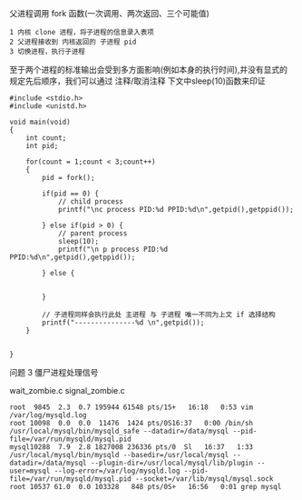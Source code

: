 父进程调用 fork 函数(一次调用、两次返回、三个可能值)

	1 内核 clone 进程，将子进程的信息录入表项
	2 父进程接收到 内核返回的 子进程 pid
	3 切换进程，执行子进程

至于两个进程的标准输出会受到多方面影响(例如本身的执行时间),并没有显式的规定先后顺序，我们可以通过 注释/取消注释 下文中sleep(10)函数来印证

	#include <stdio.h>
	#include <unistd.h>

	void main(void)
	{
	    int count;
	    int pid;

	    for(count = 1;count < 3;count++)
	    {
	        pid = fork();

	        if(pid == 0) {
	            // child process
	            printf("\nc process PID:%d PPID:%d\n",getpid(),getppid());

	        } else if(pid > 0) {
	            // parent process
	            sleep(10);
	            printf("\n p process PID:%d PPID:%d\n",getpid(),getppid());

	        } else {


	        }

	        // 子进程同样会执行此处 主进程 与 子进程 唯一不同为上文 if 选择结构
	        printf("---------------%d \n",getpid());
	    }


	}


问题 3  僵尸进程处理信号

wait_zombie.c
signal_zombie.c

	root  9845  2.3  0.7 195944 61548 pts/1S+   16:18   0:53 vim /var/log/mysqld.log
	root 10098  0.0  0.0  11476  1424 pts/0S16:37   0:00 /bin/sh /usr/local/mysql/bin/mysqld_safe --datadir=/data/mysql --pid-file=/var/run/mysqld/mysql.pid
	mysql10288  7.9  2.8 1827008 236336 pts/0  Sl   16:37   1:33 /usr/local/mysql/bin/mysqld --basedir=/usr/local/mysql --datadir=/data/mysql --plugin-dir=/usr/local/mysql/lib/plugin --user=mysql --log-error=/var/log/mysqld.log --pid-file=/var/run/mysqld/mysql.pid --socket=/var/lib/mysql/mysql.sock
	root 10537 61.0  0.0 103328   848 pts/0S+   16:56   0:01 grep mysql
